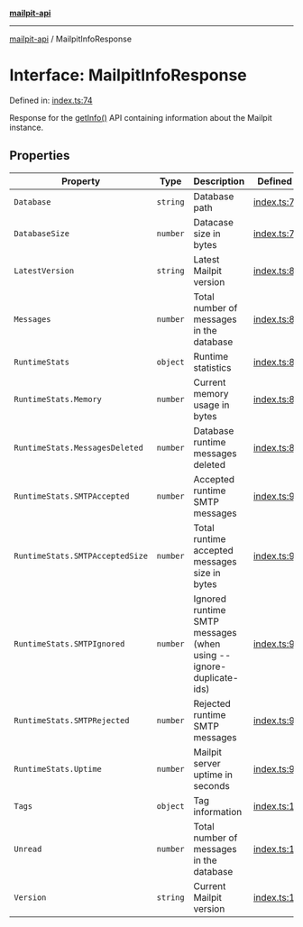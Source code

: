 [**mailpit-api**](../README.md)

***

[mailpit-api](../README.md) / MailpitInfoResponse

# Interface: MailpitInfoResponse

Defined in: [index.ts:74](https://github.com/mpspahr/mailpit-api/blob/861dbfe89d38290995a3d1499878fc8416408e21/src/index.ts#L74)

Response for the [getInfo()](../classes/MailpitClient.md#getinfo) API containing information about the Mailpit instance.

## Properties

| Property | Type | Description | Defined in |
| ------ | ------ | ------ | ------ |
| <a id="database"></a> `Database` | `string` | Database path | [index.ts:76](https://github.com/mpspahr/mailpit-api/blob/861dbfe89d38290995a3d1499878fc8416408e21/src/index.ts#L76) |
| <a id="databasesize"></a> `DatabaseSize` | `number` | Datacase size in bytes | [index.ts:78](https://github.com/mpspahr/mailpit-api/blob/861dbfe89d38290995a3d1499878fc8416408e21/src/index.ts#L78) |
| <a id="latestversion"></a> `LatestVersion` | `string` | Latest Mailpit version | [index.ts:80](https://github.com/mpspahr/mailpit-api/blob/861dbfe89d38290995a3d1499878fc8416408e21/src/index.ts#L80) |
| <a id="messages"></a> `Messages` | `number` | Total number of messages in the database | [index.ts:82](https://github.com/mpspahr/mailpit-api/blob/861dbfe89d38290995a3d1499878fc8416408e21/src/index.ts#L82) |
| <a id="runtimestats"></a> `RuntimeStats` | `object` | Runtime statistics | [index.ts:84](https://github.com/mpspahr/mailpit-api/blob/861dbfe89d38290995a3d1499878fc8416408e21/src/index.ts#L84) |
| `RuntimeStats.Memory` | `number` | Current memory usage in bytes | [index.ts:86](https://github.com/mpspahr/mailpit-api/blob/861dbfe89d38290995a3d1499878fc8416408e21/src/index.ts#L86) |
| `RuntimeStats.MessagesDeleted` | `number` | Database runtime messages deleted | [index.ts:88](https://github.com/mpspahr/mailpit-api/blob/861dbfe89d38290995a3d1499878fc8416408e21/src/index.ts#L88) |
| `RuntimeStats.SMTPAccepted` | `number` | Accepted runtime SMTP messages | [index.ts:90](https://github.com/mpspahr/mailpit-api/blob/861dbfe89d38290995a3d1499878fc8416408e21/src/index.ts#L90) |
| `RuntimeStats.SMTPAcceptedSize` | `number` | Total runtime accepted messages size in bytes | [index.ts:92](https://github.com/mpspahr/mailpit-api/blob/861dbfe89d38290995a3d1499878fc8416408e21/src/index.ts#L92) |
| `RuntimeStats.SMTPIgnored` | `number` | Ignored runtime SMTP messages (when using --ignore-duplicate-ids) | [index.ts:94](https://github.com/mpspahr/mailpit-api/blob/861dbfe89d38290995a3d1499878fc8416408e21/src/index.ts#L94) |
| `RuntimeStats.SMTPRejected` | `number` | Rejected runtime SMTP messages | [index.ts:96](https://github.com/mpspahr/mailpit-api/blob/861dbfe89d38290995a3d1499878fc8416408e21/src/index.ts#L96) |
| `RuntimeStats.Uptime` | `number` | Mailpit server uptime in seconds | [index.ts:98](https://github.com/mpspahr/mailpit-api/blob/861dbfe89d38290995a3d1499878fc8416408e21/src/index.ts#L98) |
| <a id="tags"></a> `Tags` | `object` | Tag information | [index.ts:101](https://github.com/mpspahr/mailpit-api/blob/861dbfe89d38290995a3d1499878fc8416408e21/src/index.ts#L101) |
| <a id="unread"></a> `Unread` | `number` | Total number of messages in the database | [index.ts:106](https://github.com/mpspahr/mailpit-api/blob/861dbfe89d38290995a3d1499878fc8416408e21/src/index.ts#L106) |
| <a id="version"></a> `Version` | `string` | Current Mailpit version | [index.ts:108](https://github.com/mpspahr/mailpit-api/blob/861dbfe89d38290995a3d1499878fc8416408e21/src/index.ts#L108) |
